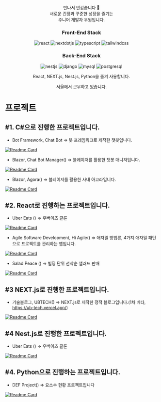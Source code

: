 <p  align="center">만나서 반갑습니다 🙌 
<br/>
새로운 긴장과 꾸준한 성장을 즐기는 
<br/>
주니어 개발자 우원입니다.</p>

<h3 align="center">Front-End Stack</h3>
<p align="center">
  <img alt="react" src ="https://img.shields.io/badge/react-61DAFB.svg?&style=for-the-badge&logo=react&logoColor=white"/>
  <img alt="nextdotjs" src ="https://img.shields.io/badge/nextdotjs-000000.svg?&style=for-the-badge&logo=nextdotjs&logoColor=white"/>
  <img alt="typescript" src ="https://img.shields.io/badge/typescript-3178C6.svg?&style=for-the-badge&logo=typescript&logoColor=white"/>
  <img alt="tailwindcss" src ="https://img.shields.io/badge/tailwindcss-06B6D4.svg?&style=for-the-badge&logo=tailwindcss&logoColor=white"/>
</p align="center">
<h3 align="center">Back-End Stack</h3>
<p align="center">
<img alt="nestjs" src ="https://img.shields.io/badge/nestjs-E0234E.svg?&style=for-the-badge&logo=nestjs&logoColor=white"/>
<img alt="django" src ="https://img.shields.io/badge/django-092E20.svg?&style=for-the-badge&logo=django&logoColor=white"/>
<img alt="mysql" src ="https://img.shields.io/badge/mysql-4479A1.svg?&style=for-the-badge&logo=mysql&logoColor=white"/>
<img alt="postgresql" src ="https://img.shields.io/badge/postgresql-4169E1.svg?&style=for-the-badge&logo=postgresql&logoColor=white"/>
</p>
<p align="center">React, NEXT.js, Nest.js, Python을 즐겨 사용합니다.</p>
<p align="center">서울에서 근무하고 있습니다.</p>

# 프로젝트

## #1. C#으로 진행한 프로젝트입니다.
- Bot Framework, Chat Bot => 봇 프레임워크로 제작한 챗봇입니다.

[![Readme Card](https://github-readme-stats.vercel.app/api/pin/?username=thewoowon&repo=SolvaBot)](https://github.com/thewoowon/SolvaBot)

- Blazor, Chat Bot Manager() => 블레이저를 활용한 챗봇 매니저입니다.

[![Readme Card](https://github-readme-stats.vercel.app/api/pin/?username=thewoowon&repo=SolvaBotManager)](https://github.com/thewoowon/SolvaBotManager)

- Blazor, Agora() => 블레이저를 활용한 사내 아고라입니다.

[![Readme Card](https://github-readme-stats.vercel.app/api/pin/?username=thewoowon&repo=SolvaBlazorBoard)](https://github.com/thewoowon/SolvaBlazorBoard)

## #2. React로 진행하는 프로젝트입니다.

- Uber Eats () => 우버이츠 클론

[![Readme Card](https://github-readme-stats.vercel.app/api/pin/?username=thewoowon&repo=UberEatsFrontEnd)](https://github.com/thewoowon/UberEatsFrontEnd)

- Agile Software Development, Hi Agile() => 애자일 방법론, 4가지 애자일 패턴으로 프로젝트를 관리하는 앱입니다.

[![Readme Card](https://github-readme-stats.vercel.app/api/pin/?username=HIAGILE&repo=client)](https://github.com/HIAGILE/client)

- Salad Peace () => 빌딩 단위 선착순 샐러드 판매
 
[![Readme Card](https://github-readme-stats.vercel.app/api/pin/?username=thewoowon&repo=SaladPeaceFrontEnd)](https://github.com/SaladPeaceFrontEnd)

## #3 NEXT.js로 진행한 프로젝트입니다.

- 기술블로그, UBTECH() => NEXT.js로 제작한 정적 블로그입니다.(1차 베타, https://ub-tech.vercel.app/)

[![Readme Card](https://github-readme-stats.vercel.app/api/pin/?username=thewoowon&repo=ubtech)](https://github.com/thewoowon/ubtech)

## #4 Nest.js로 진행한 프로젝트입니다.

- Uber Eats () => 우버이츠 클론

[![Readme Card](https://github-readme-stats.vercel.app/api/pin/?username=thewoowon&repo=UberEatsBackEnd)](https://github.com/thewoowon/UberEatsBackEnd)


## #4. Python으로 진행하는 프로젝트입니다.
- DEF Project() => 요소수 현황 프로젝트입니다

[![Readme Card](https://github-readme-stats.vercel.app/api/pin/?username=thewoowon&repo=DEF-Project)](https://github.com/thewoowon/DEF-Project)

